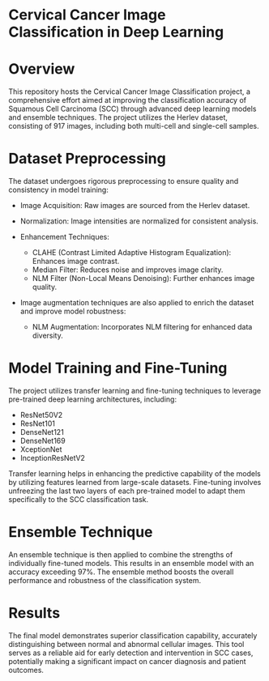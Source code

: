 
# Cervical Cancer Image Classification in Deep Learning

# Overview

This repository hosts the Cervical Cancer Image Classification project, a comprehensive effort aimed at improving the classification accuracy of Squamous Cell Carcinoma (SCC) through advanced deep learning models and ensemble techniques. The project utilizes the Herlev dataset, consisting of 917 images, including both multi-cell and single-cell samples.

# Dataset Preprocessing

The dataset undergoes rigorous preprocessing to ensure quality and consistency in model training:

- Image Acquisition: Raw images are sourced from the Herlev dataset.

- Normalization: Image intensities are normalized for consistent analysis.

- Enhancement Techniques:
   - CLAHE (Contrast Limited Adaptive Histogram Equalization): Enhances image contrast.
   - Median Filter: Reduces noise and improves image clarity.
    - NLM Filter (Non-Local Means Denoising): Further enhances image quality.

- Image augmentation techniques are also applied to enrich the dataset and improve model robustness:
  - NLM Augmentation: Incorporates NLM filtering for enhanced data diversity.

# Model Training and Fine-Tuning

The project utilizes transfer learning and fine-tuning techniques to leverage pre-trained deep learning architectures, including:

- ResNet50V2
- ResNet101
- DenseNet121
- DenseNet169
- XceptionNet
- InceptionResNetV2

Transfer learning helps in enhancing the predictive capability of the models by utilizing features learned from large-scale datasets. Fine-tuning involves unfreezing the last two layers of each pre-trained model to adapt them specifically to the SCC classification task.

# Ensemble Technique
An ensemble technique is then applied to combine the strengths of individually fine-tuned models. This results in an ensemble model with an accuracy exceeding 97%. The ensemble method boosts the overall performance and robustness of the classification system.

# Results

The final model demonstrates superior classification capability, accurately distinguishing between normal and abnormal cellular images. This tool serves as a reliable aid for early detection and intervention in SCC cases, potentially making a significant impact on cancer diagnosis and patient outcomes.
